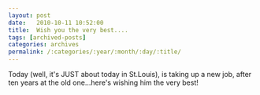 ```yaml
---
layout: post
date:	2010-10-11 10:52:00
title:  Wish you the very best....
tags: [archived-posts]
categories: archives
permalink: /:categories/:year/:month/:day/:title/
---
```

Today (well, it's JUST about today in St.Louis), <LJ user="chaibacca"> is taking up a new job, after ten years at the old one...here's wishing him the very best!
